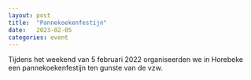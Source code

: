 ```yaml
---
layout: post
title:  "Pannekoekenfestijn"
date:   2023-02-05
categories: event
---
```


Tijdens het weekend van 5 februari 2022 organiseerden we in Horebeke een pannekoekenfestijn ten gunste van de vzw.